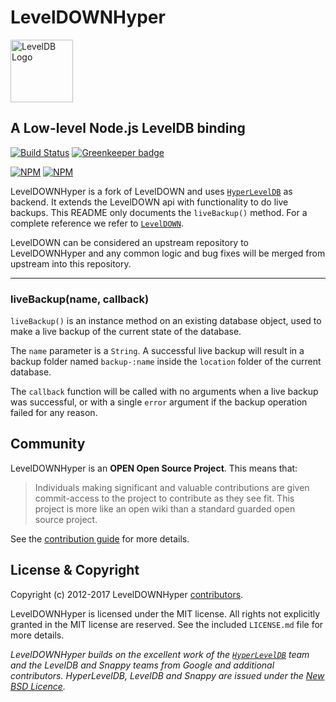 LevelDOWNHyper
=========

<img alt="LevelDB Logo" height="100" src="http://leveldb.org/img/logo.svg">

A Low-level Node.js LevelDB binding
-------------------------

[![Build Status](https://secure.travis-ci.org/Level/leveldown-hyper.png)](http://travis-ci.org/Level/leveldown-hyper) [![Greenkeeper badge](https://badges.greenkeeper.io/Level/leveldown-hyper.svg)](https://greenkeeper.io/)

[![NPM](https://nodei.co/npm/leveldown-hyper.png?stars&downloads&downloadRank)](https://nodei.co/npm/leveldown-hyper/) [![NPM](https://nodei.co/npm-dl/leveldown-hyper.png?months=6&height=3)](https://nodei.co/npm/leveldown-hyper/)

LevelDOWNHyper is a fork of LevelDOWN and uses [`HyperLevelDB`](https://github.com/rescrv/HyperLevelDB) as backend. It extends the LevelDOWN api with functionality to do live backups. This README only documents the `liveBackup()` method. For a complete reference we refer to [`LevelDOWN`](https://github.com/Level/leveldown).

LevelDOWN can be considered an upstream repository to LevelDOWNHyper and any common logic and bug fixes will be merged from upstream into this repository.

--------------------------------------------------------
### liveBackup(name, callback)
<code>liveBackup()</code> is an instance method on an existing database object, used to make a live backup of the current state of the database.

The `name` parameter is a `String`. A successful live backup will result in a backup folder named `backup-:name` inside the `location` folder of the current database.

The `callback` function will be called with no arguments when a live backup was successful, or with a single `error` argument if the backup operation failed for any reason.

Community
---------

LevelDOWNHyper is an **OPEN Open Source Project**. This means that:

> Individuals making significant and valuable contributions are given commit-access to the project to contribute as they see fit. This project is more like an open wiki than a standard guarded open source project.

See the [contribution guide](https://github.com/Level/community/blob/master/CONTRIBUTING.md) for more details.

License &amp; Copyright
-------------------

Copyright (c) 2012-2017 LevelDOWNHyper [contributors](https://github.com/level/community#contributors).

LevelDOWNHyper is licensed under the MIT license. All rights not explicitly granted in the MIT license are reserved. See the included `LICENSE.md` file for more details.

*LevelDOWNHyper builds on the excellent work of the [`HyperLevelDB`](https://github.com/rescrv/HyperLevelDB) team and the LevelDB and Snappy teams from Google and additional contributors. HyperLevelDB, LevelDB and Snappy are issued under the [New BSD Licence](http://opensource.org/licenses/BSD-3-Clause).*

